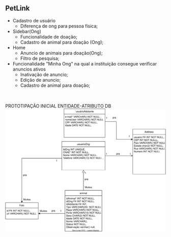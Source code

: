 ## PetLink
- Cadastro de usuário
  - Diferença de ong para pessoa física;
- Sidebar(Ong)
  - Funcionalidade de doação;
  - Cadastro de animal para doação (Ong);
- Home
  - Anuncio de animais para doação(Ong);
  - Filtro de pesquisa;
- Funcionalidade "Minha Ong" na qual a instituição consegue verificar anuncios ativos
  - Inativação de anuncio;
  - Edição de anuncio;
  - Cadastro de animal para doação;
<br>
<br>
PROTOTIPAÇÃO INICIAL ENTIDADE-ATRIBUTO DB
<br>
<img src="PetLink/images/modelagem.svg">


